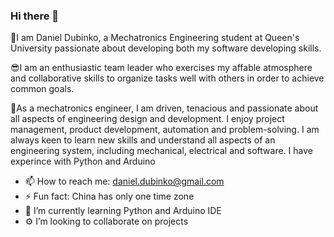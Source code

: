 ### Hi there 👋

🧠I am Daniel Dubinko, a Mechatronics Engineering student at Queen's University passionate about developing both my software developing skills.

😎I am an enthusiastic team leader who exercises my affable atmosphere and collaborative skills to organize tasks well with others in order to achieve common goals. 

🤖As a mechatronics engineer, I am driven, tenacious and passionate about all aspects of engineering design and development. I enjoy project management, product development, automation and problem-solving. I am always keen to learn new skills and understand all aspects of an engineering system, including mechanical, electrical and software. I have experince with Python and Arduino 

* 📫 How to reach me: daniel.dubinko@gmail.com
* ⚡ Fun fact: China has only one time zone
* 🌱 I’m currently learning Python and Arduino IDE
* ⚙️ I’m looking to collaborate on projects
